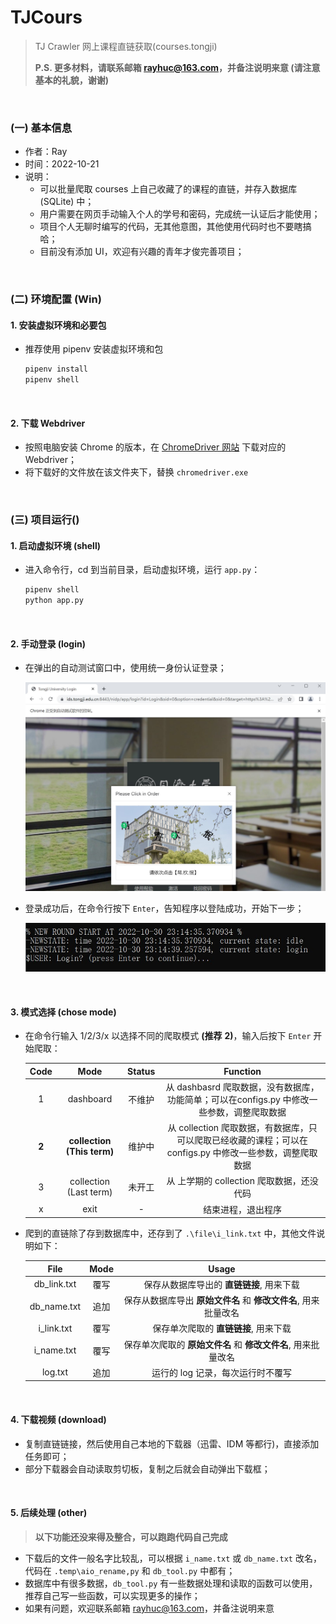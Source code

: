# TJCours
> TJ Crawler 网上课程直链获取(courses.tongji)
>
> **P.S. 更多材料，请联系邮箱 rayhuc@163.com，并备注说明来意 (请注意基本的礼貌，谢谢)**

<br/>

### (一) 基本信息

- 作者：Ray
- 时间：2022-10-21
- 说明：
  - 可以批量爬取 courses 上自己收藏了的课程的直链，并存入数据库 (SQLite) 中；
  - 用户需要在网页手动输入个人的学号和密码，完成统一认证后才能使用；
  - 项目个人无聊时编写的代码，无其他意图，其他使用代码时也不要瞎搞哈；
  - 目前没有添加 UI，欢迎有兴趣的青年才俊完善项目；

<br/>


### (二) 环境配置 (Win)

#### 1. 安装虚拟环境和必要包

- 推荐使用 pipenv 安装虚拟环境和包

  ```bash
  pipenv install
  pipenv shell
  ```

<br/>

#### 2. 下载 Webdriver

- 按照电脑安装 Chrome 的版本，在 [ChromeDriver 网站](https://chromedriver.chromium.org/) 下载对应的 Webdriver；
- 将下载好的文件放在该文件夹下，替换 `chromedriver.exe`

<br/>

### (三) 项目运行()

#### 1. 启动虚拟环境 (shell)

- 进入命令行，cd 到当前目录，启动虚拟环境，运行 `app.py`：

  ```bash
  pipenv shell
  python app.py
  ```

<br/>

#### 2. 手动登录 (login)

- 在弹出的自动测试窗口中，使用统一身份认证登录； 

  <img src=".\res\login.jpg" alt="image-20221030231640142" style="zoom:50%;" />

- 登录成功后，在命令行按下 `Enter`，告知程序以登陆成功，开始下一步；

  <img src=".\res\confirm.jpg" alt="image-20221030231932881" style="zoom:80%;" />

<br/>

#### 3. 模式选择 (chose mode)  

- 在命令行输入 1/2/3/x 以选择不同的爬取模式 **(推荐** **2)**，输入后按下 `Enter` 开始爬取：

  | Code  |            Mode            | Status |                           Function                           |
  | :---: | :------------------------: | :----: | :----------------------------------------------------------: |
  |   1   |         dashboard          | 不维护 | 从 dashbasrd 爬取数据，没有数据库，功能简单；可以在configs.py 中修改一些参数，调整爬取数据 |
  | **2** | **collection (This term)** | 维护中 | 从 collection 爬取数据，有数据库，只可以爬取已经收藏的课程；可以在configs.py 中修改一些参数，调整爬取数据 |
  |   3   |   collection (Last term)   | 未开工 |          从 上学期的 collection 爬取数据，还没代码           |
  |   x   |            exit            |   -    |                      结束进程，退出程序                      |

- 爬到的直链除了存到数据库中，还存到了 `.\file\i_link.txt` 中，其他文件说明如下：

  |    File     | Mode |                            Usage                             |
  | :---------: | :--: | :----------------------------------------------------------: |
  | db_link.txt | 覆写 |          保存从数据库导出的 **直链链接**, 用来下载           |
  | db_name.txt | 追加 | 保存从数据库导出 **原始文件名** 和 **修改文件名**, 用来批量改名 |
  | i_link.txt  | 覆写 |            保存单次爬取的  **直链链接**, 用来下载            |
  | i_name.txt  | 覆写 | 保存单次爬取的 **原始文件名** 和 **修改文件名**, 用来批量改名 |
  |   log.txt   | 追加 |              运行的 log 记录，每次运行时不覆写               |

<br/>

#### 4. 下载视频 (download)

- 复制直链链接，然后使用自己本地的下载器（迅雷、IDM 等都行)，直接添加任务即可；
- 部分下载器会自动读取剪切板，复制之后就会自动弹出下载框；

<br/>

#### 5. 后续处理 (other)

> **以下功能还没来得及整合，可以跑跑代码自己完成**

- 下载后的文件一般名字比较乱，可以根据 `i_name.txt` 或 `db_name.txt` 改名，代码在 `.temp\aio_rename,py` 和 `db_tool.py` 中都有；
- 数据库中有很多数据，`db_tool.py` 有一些数据处理和读取的函数可以使用，推荐自己写一些函数，可以实现更多的操作；
- 如果有问题，欢迎联系邮箱 rayhuc@163.com，并备注说明来意
